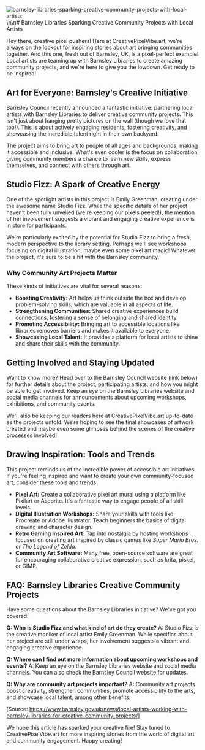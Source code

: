 ![barnsley-libraries-sparking-creative-community-projects-with-local-artists](https://images.pexels.com/photos/422220/pexels-photo-422220.jpeg?auto=compress&cs=tinysrgb&fit=crop&h=627&w=1200)\n\n# Barnsley Libraries Sparking Creative Community Projects with Local Artists

Hey there, creative pixel pushers! Here at CreativePixelVibe.art, we're always on the lookout for inspiring stories about art bringing communities together. And this one, fresh out of Barnsley, UK, is a pixel-perfect example! Local artists are teaming up with Barnsley Libraries to create amazing community projects, and we're here to give you the lowdown. Get ready to be inspired!

## Art for Everyone: Barnsley's Creative Initiative

Barnsley Council recently announced a fantastic initiative: partnering local artists with Barnsley Libraries to deliver creative community projects. This isn't just about hanging pretty pictures on the wall (though we love that too!). This is about actively engaging residents, fostering creativity, and showcasing the incredible talent right in their own backyard.

The project aims to bring art to people of all ages and backgrounds, making it accessible and inclusive. What's even cooler is the focus on collaboration, giving community members a chance to learn new skills, express themselves, and connect with others through art.

## Studio Fizz: A Spark of Creative Energy

One of the spotlight artists in this project is Emily Greenman, creating under the awesome name Studio Fizz. While the specific details of her project haven't been fully unveiled (we're keeping our pixels peeled!), the mention of her involvement suggests a vibrant and engaging creative experience is in store for participants.

We're particularly excited by the potential for Studio Fizz to bring a fresh, modern perspective to the library setting. Perhaps we'll see workshops focusing on digital illustration, maybe even some pixel art magic! Whatever the project, it's sure to be a hit with the Barnsley community.

### Why Community Art Projects Matter

These kinds of initiatives are vital for several reasons:

*   **Boosting Creativity:** Art helps us think outside the box and develop problem-solving skills, which are valuable in all aspects of life.
*   **Strengthening Communities:** Shared creative experiences build connections, fostering a sense of belonging and shared identity.
*   **Promoting Accessibility:** Bringing art to accessible locations like libraries removes barriers and makes it available to everyone.
*   **Showcasing Local Talent:** It provides a platform for local artists to shine and share their skills with the community.

## Getting Involved and Staying Updated

Want to know more? Head over to the Barnsley Council website (link below) for further details about the project, participating artists, and how you might be able to get involved. Keep an eye on the Barnsley Libraries website and social media channels for announcements about upcoming workshops, exhibitions, and community events.

We'll also be keeping our readers here at CreativePixelVibe.art up-to-date as the projects unfold. We’re hoping to see the final showcases of artwork created and maybe even some glimpses behind the scenes of the creative processes involved!

## Drawing Inspiration: Tools and Trends

This project reminds us of the incredible power of accessible art initiatives. If you're feeling inspired and want to create your own community-focused art, consider these tools and trends:

*   **Pixel Art:** Create a collaborative pixel art mural using a platform like Pixilart or Aseprite. It's a fantastic way to engage people of all skill levels.
*   **Digital Illustration Workshops:** Share your skills with tools like Procreate or Adobe Illustrator. Teach beginners the basics of digital drawing and character design.
*   **Retro Gaming Inspired Art:** Tap into nostalgia by hosting workshops focused on creating art inspired by classic games like *Super Mario Bros.* or *The Legend of Zelda*.
*   **Community Art Software:** Many free, open-source software are great for encouraging collaborative creative expression, such as krita, piskel, or GIMP.

## FAQ: Barnsley Libraries Creative Community Projects

Have some questions about the Barnsley Libraries initiative? We've got you covered!

**Q: Who is Studio Fizz and what kind of art do they create?**
A: Studio Fizz is the creative moniker of local artist Emily Greenman. While specifics about her project are still under wraps, her involvement suggests a vibrant and engaging creative experience.

**Q: Where can I find out more information about upcoming workshops and events?**
A: Keep an eye on the Barnsley Libraries website and social media channels. You can also check the Barnsley Council website for updates.

**Q: Why are community art projects important?**
A: Community art projects boost creativity, strengthen communities, promote accessibility to the arts, and showcase local talent, among other benefits.

[Source: https://www.barnsley.gov.uk/news/local-artists-working-with-barnsley-libraries-for-creative-community-projects/]

We hope this article has sparked your creative fire! Stay tuned to CreativePixelVibe.art for more inspiring stories from the world of digital art and community engagement. Happy creating!
